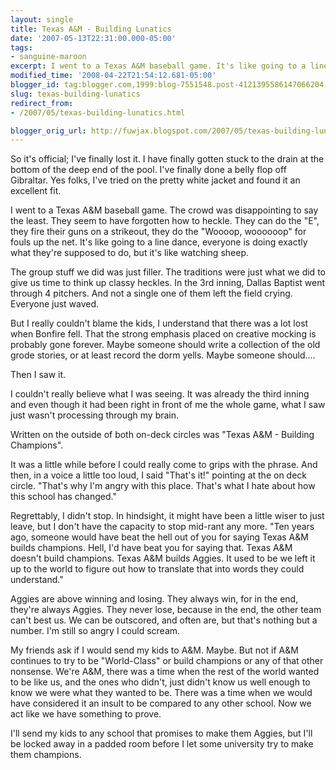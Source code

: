 ```yaml
---
layout: single
title: Texas A&M - Building Lunatics
date: '2007-05-13T22:31:00.000-05:00'
tags:
- sanguine-maroon
excerpt: I went to a Texas A&M baseball game. It's like going to a line dance; it's like watching sheep.
modified_time: '2008-04-22T21:54:12.681-05:00'
blogger_id: tag:blogger.com,1999:blog-7551548.post-4121395586147066204
slug: texas-building-lunatics
redirect_from: 
- /2007/05/texas-building-lunatics.html

blogger_orig_url: http://fuwjax.blogspot.com/2007/05/texas-building-lunatics.html
---
```


So it's official; I've finally lost it. I have finally gotten stuck to the drain at the bottom of the deep end of the pool. I've finally done a belly flop off Gibraltar. Yes folks, I've tried on the pretty white jacket and found it an excellent fit.

I went to a Texas A&M baseball game. The crowd was disappointing to say the least. They seem to have forgotten how to heckle. They can do the "E", they fire their guns on a strikeout, they do the "Woooop, woooooop" for fouls up the net. It's like going to a line dance, everyone is doing exactly what they're supposed to do, but it's like watching sheep.

The group stuff we did was just filler. The traditions were just what we did to give us time to think up classy heckles. In the 3rd inning, Dallas Baptist went through 4 pitchers. And not a single one of them left the field crying. Everyone just waved.

But I really couldn't blame the kids, I understand that there was a lot lost when Bonfire fell. That the strong emphasis placed on creative mocking is probably gone forever. Maybe someone should write a collection of the old grode stories, or at least record the dorm yells. Maybe someone should....

Then I saw it.

I couldn't really believe what I was seeing. It was already the third inning and even though it had been right in front of me the whole game, what I saw just wasn't processing through my brain.

Written on the outside of both on-deck circles was "Texas A&M - Building Champions".

It was a little while before I could really come to grips with the phrase. And then, in a voice a little too loud, I said "That's it!" pointing at the on deck circle. "That's why I'm angry with this place. That's what I hate about how this school has changed."

Regrettably, I didn't stop. In hindsight, it might have been a little wiser to just leave, but I don't have the capacity to stop mid-rant any more. "Ten years ago, someone would have beat the hell out of you for saying Texas A&M builds champions. Hell, I'd have beat you for saying that. Texas A&M doesn't build champions. Texas A&M builds Aggies. It used to be we left it up to the world to figure out how to translate that into words they could understand."

Aggies are above winning and losing. They always win, for in the end, they're always Aggies. They never lose, because in the end, the other team can't best us. We can be outscored, and often are, but that's nothing but a number. I'm still so angry I could scream.

My friends ask if I would send my kids to A&M. Maybe. But not if A&M continues to try to be "World-Class" or build champions or any of that other nonsense. We're A&M, there was a time when the rest of the world wanted to be like us, and the ones who didn't, just didn't know us well enough to know we were what they wanted to be. There was a time when we would have considered it an insult to be compared to any other school. Now we act like we have something to prove.

I'll send my kids to any school that promises to make them Aggies, but I'll be locked away in a padded room before I let some university try to make them champions.